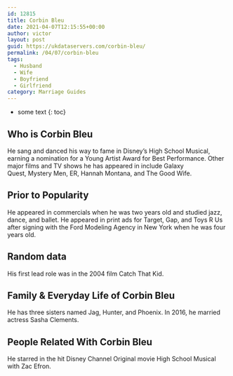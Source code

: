 ```yaml
---
id: 12815
title: Corbin Bleu
date: 2021-04-07T12:15:55+00:00
author: victor
layout: post
guid: https://ukdataservers.com/corbin-bleu/
permalink: /04/07/corbin-bleu
tags:
  - Husband
  - Wife
  - Boyfriend
  - Girlfriend
category: Marriage Guides
---
```


* some text
{: toc}


## Who is Corbin Bleu



He sang and danced his way to fame in Disney&#8217;s High School Musical, earning a nomination for a Young Artist Award for Best Performance. Other major films and TV shows he has appeared in include Galaxy Quest, Mystery Men, ER, Hannah Montana, and The Good Wife. 

                
                
                
## Prior to Popularity



He appeared in commercials when he was two years old and studied jazz, dance, and ballet. He appeared in print ads for Target, Gap, and Toys R Us after signing with the Ford Modeling Agency in New York when he was four years old. 

                
                
                
## Random data



His first lead role was in the 2004 film Catch That Kid. 

                
                
                
## Family & Everyday Life of Corbin Bleu



He has three sisters named Jag, Hunter, and Phoenix. In 2016, he married actress Sasha Clements. 

                
                
                
## People Related With Corbin Bleu



He starred in the hit Disney Channel Original movie High School Musical with Zac Efron.

                
              
            
          
          
          